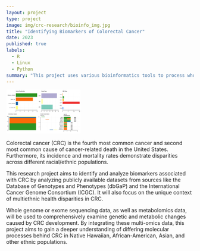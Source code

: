 ```yaml
---
layout: project
type: project
image: img/crc-research/bioinfo_img.jpg
title: "Identifying Biomarkers of Colorectal Cancer"
date: 2023
published: true
labels:
  - R
  - Linux
  - Python
summary: "This project uses various bioinformatics tools to process whole genome sequencing data of colorectal cancer samples and identify potential biomarkers of the cancer."
---
```


<div class="text-center p-4">
  <img width="200px" src="img/crc-research/DCR103-mafSummary.jpg" class="img-thumbnail" >
</div>

Colorectal cancer (CRC) is the fourth most common cancer and second most common cause of cancer-related death in the United States. Furthermore, its incidence and mortality rates demonstrate disparities across different racial/ethnic populations. 

This research project aims to identify and analyze biomarkers associated with CRC by analyzing publicly available datasets from sources like the Database of Genotypes and Phenotypes (dbGaP) and the International Cancer Genome Consortium (ICGC). It will also focus on the unique context of multiethnic health disparities in CRC.

Whole genome or exome sequencing data, as well as metabolomics data, will be used to comprehensively examine genetic and metabolic changes caused by CRC development. By integrating these multi-omics data, this project aims to gain a deeper understanding of differing molecular processes behind CRC in Native Hawaiian, African-American, Asian, and other ethnic populations.
